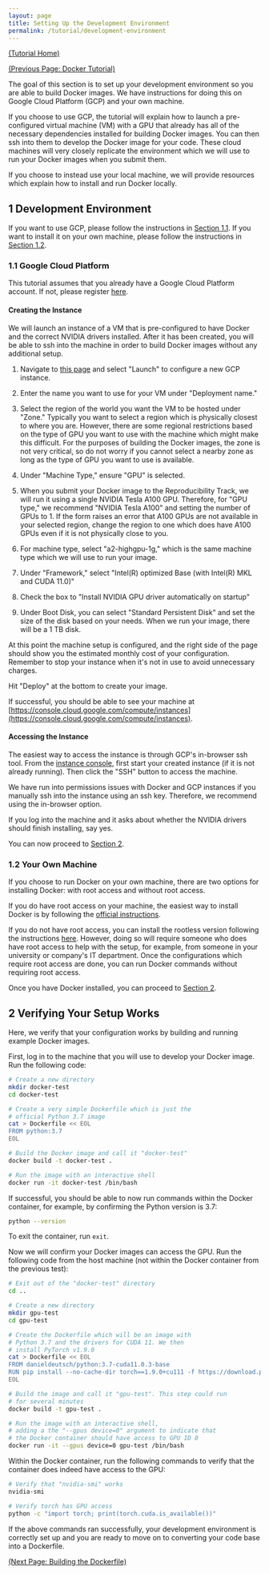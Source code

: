 ```yaml
---
layout: page
title: Setting Up the Development Environment
permalink: /tutorial/development-environment
---
```


[(Tutorial Home)](/tutorial/)

[(Previous Page: Docker Tutorial)](/tutorial/docker-tutorial)

The goal of this section is to set up your development environment so you are able to build Docker images.
We have instructions for doing this on Google Cloud Platform (GCP) and your own machine.

If you choose to use GCP, the tutorial will explain how to launch a pre-configured virtual machine (VM) with a GPU that already has all of the necessary dependencies installed for building Docker images.
You can then ssh into them to develop the Docker image for your code.
These cloud machines will very closely replicate the environment which we will use to run your Docker images when you submit them.

If you choose to instead use your local machine, we will provide resources which explain how to install and run Docker locally.

## 1 Development Environment
If you want to use GCP, please follow the instructions in [Section 1.1](#11-google-cloud-platform). 
If you want to install it on your own machine, please follow the instructions in [Section 1.2](#12-your-own-machine).

### 1.1 Google Cloud Platform ###
This tutorial assumes that you already have a Google Cloud Platform account.
If not, please register [here](https://cloud.google.com/).

#### Creating the Instance

We will launch an instance of a VM that is pre-configured to have Docker and the correct NVIDIA drivers installed.
After it has been created, you will be able to ssh into the machine in order to build Docker images without any additional setup.

1. Navigate to [this page](https://console.cloud.google.com/marketplace/details/click-to-deploy-images/deeplearning?_ga=2.164017215.1672077375.1645308010-1196613419.1636076578) and select "Launch" to configure a new GCP instance.

2. Enter the name you want to use for your VM under "Deployment name."

3. Select the region of the world you want the VM to be hosted under "Zone."
Typically you want to select a region which is physically closest to where you are.
However, there are some regional restrictions based on the type of GPU you want to use with the machine which might make this difficult.
For the purposes of building the Docker images, the zone is not very critical, so do not worry if you cannot select a nearby zone as long as the type of GPU you want to use is available.

4. Under "Machine Type," ensure "GPU" is selected.

5. When you submit your Docker image to the Reproducibility Track, we will run it using a single NVIDIA Tesla A100 GPU.
Therefore, for "GPU type," we recommend "NVIDIA Tesla A100" and setting the number of GPUs to 1.
If the form raises an error that A100 GPUs are not available in your selected region, change the region to one which does have A100 GPUs even if it is not physically close to you.

6. For machine type, select "a2-highgpu-1g," which is the same machine type which we will use to run your image.

7. Under "Framework," select "Intel(R) optimized Base (with Intel(R) MKL and CUDA 11.0)"

8. Check the box to "Install NVIDIA GPU driver automatically on startup"

9. Under Boot Disk, you can select "Standard Persistent Disk" and set the size of the disk based on your needs.
When we run your image, there will be a 1 TB disk.

At this point the machine setup is configured, and the right side of the page should show you the estimated monthly cost of your configuration.
Remember to stop your instance when it's not in use to avoid unnecessary charges.

Hit "Deploy" at the bottom to create your image.

If successful, you should be able to see your machine at [https://console.cloud.google.com/compute/instances](https://console.cloud.google.com/compute/instances).

#### Accessing the Instance

The easiest way to access the instance is through GCP's in-browser ssh tool.
From the [instance console](https://console.cloud.google.com/compute/instances), first start your created instance (if it is not already running).
Then click the "SSH" button to access the machine.

We have run into permissions issues with Docker and GCP instances if you manually ssh into the instance using an ssh key.
Therefore, we recommend using the in-browser option.

If you log into the machine and it asks about whether the NVIDIA drivers should finish installing, say yes.

You can now proceed to [Section 2](#2-verifying-your-setup-works).

### 1.2 Your Own Machine ###

If you choose to run Docker on your own machine, there are two options for installing Docker: with root access and without root access.

If you do have root access on your machine, the easiest way to install Docker is by following the [official instructions](https://docs.docker.com/get-docker/).

If you do not have root access, you can install the rootless version following the instructions [here](https://docs.docker.com/engine/security/rootless/).
However, doing so will require someone who does have root access to help with the setup, for example, from someone in your university or company's IT department.
Once the configurations which require root access are done, you can run Docker commands without requiring root access.

Once you have Docker installed, you can proceed to [Section 2](#2-verifying-your-setup-works).

## 2 Verifying Your Setup Works ##
Here, we verify that your configuration works by building and running example Docker images.

First, log in to the machine that you will use to develop your Docker image.
Run the following code:
```bash
# Create a new directory
mkdir docker-test
cd docker-test

# Create a very simple Dockerfile which is just the
# official Python 3.7 image
cat > Dockerfile << EOL
FROM python:3.7
EOL

# Build the Docker image and call it "docker-test"
docker build -t docker-test .

# Run the image with an interactive shell
docker run -it docker-test /bin/bash
```

If successful, you should be able to now run commands within the Docker container, for example, by confirming the Python version is 3.7:
```bash
python --version
```
To exit the container, run `exit`.

Now we will confirm your Docker images can access the GPU.
Run the following code from the host machine (not within the Docker container from the previous test):
```bash
# Exit out of the "docker-test" directory
cd ..

# Create a new directory
mkdir gpu-test
cd gpu-test

# Create the Dockerfile which will be an image with
# Python 3.7 and the drivers for CUDA 11. We then
# install PyTorch v1.9.0
cat > Dockerfile << EOL
FROM danieldeutsch/python:3.7-cuda11.0.3-base
RUN pip install --no-cache-dir torch==1.9.0+cu111 -f https://download.pytorch.org/whl/torch_stable.html
EOL

# Build the image and call it "gpu-test". This step could run
# for several minutes
docker build -t gpu-test .

# Run the image with an interactive shell,
# adding a the "--gpus device=0" argument to indicate that
# the Docker container should have access to GPU ID 0
docker run -it --gpus device=0 gpu-test /bin/bash
```

Within the Docker container, run the following commands to verify that the container does indeed have access to the GPU:
```bash
# Verify that "nvidia-smi" works
nvidia-smi

# Verify torch has GPU access
python -c "import torch; print(torch.cuda.is_available())"
```

If the above commands ran successfully, your development environment is correctly set up and you are ready to move on to converting your code base into a Dockerfile.

[(Next Page: Building the Dockerfile)](/tutorial/building-the-dockerfile)
